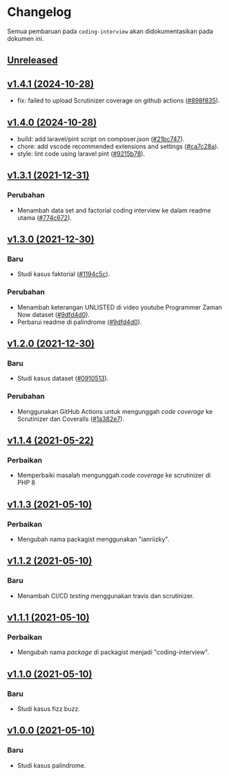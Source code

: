 # Changelog

Semua pembaruan pada `coding-interview` akan didokumentasikan pada dokumen ini.

## [Unreleased](https://github.com/ianriizky/coding-interview/compare/v1.4.1...develop)

## [v1.4.1 (2024-10-28)](https://github.com/ianriizky/coding-interview/compare/v1.4.0...v1.4.1)

-   fix: failed to upload Scrutinizer coverage on github actions ([#898f835](https://github.com/ianriizky/coding-interview/commit/898f835199c1042e88c7f3eac9ba32ade58f70b3)).

## [v1.4.0 (2024-10-28)](https://github.com/ianriizky/coding-interview/compare/v1.3.1...v1.4.0)

-   build: add laravel/pint script on composer.json ([#21bc747](https://github.com/ianriizky/coding-interview/commit/21bc7473a3cdf88906744b1a6f0decba28083625)).
-   chore: add vscode recommended extensions and settings ([#ca7c28a](https://github.com/ianriizky/coding-interview/commit/ca7c28ab4b9a37966c0b2365b9ba8ad77cfa7d83)).
-   style: lint code using laravel pint ([#9215b78](https://github.com/ianriizky/coding-interview/commit/9215b78d3775b3884939842b9131f8da57b7d781)).

## [v1.3.1 (2021-12-31)](https://github.com/ianriizky/coding-interview/compare/v1.3.0...v1.3.1)

### Perubahan

-   Menambah data set and factorial coding interview ke dalam readme utama ([#774c672](https://github.com/ianriizky/coding-interview/commit/774c672547a5b98ee901dbdf77a12985c01cb6db)).

## [v1.3.0 (2021-12-30)](https://github.com/ianriizky/coding-interview/compare/v1.2.0...v1.3.0)

### Baru

-   Studi kasus faktorial ([#1194c5c](https://github.com/ianriizky/coding-interview/commit/1194c5c041dd929af02aec2a0bd809229d893bc8)).

### Perubahan

-   Menambah keterangan UNLISTED di video youtube Programmer Zaman Now dataset ([#9dfd4d0](https://github.com/ianriizky/coding-interview/commit/9dfd4d03bb7b2f8540ac6931c38877ec8ab79bae)).
-   Perbarui readme di palindrome ([#9dfd4d0](https://github.com/ianriizky/coding-interview/commit/9dfd4d03bb7b2f8540ac6931c38877ec8ab79bae)).

## [v1.2.0 (2021-12-30)](https://github.com/ianriizky/coding-interview/compare/v1.1.4...v1.2.0)

### Baru

-   Studi kasus dataset ([#0910513](https://github.com/ianriizky/coding-interview/commit/0910513b6806a32331ebe5e15cfe5bf95c90a168)).

### Perubahan

-   Menggunakan GitHub Actions untuk mengunggah _code coverage_ ke Scrutinizer dan Coveralls ([#1a382e7](https://github.com/ianriizky/coding-interview/commit/1a382e7bbfb4876b0b062afddf097d5421e1acb0)).

## [v1.1.4 (2021-05-22)](https://github.com/ianriizky/coding-interview/compare/v1.1.3...v1.1.4)

### Perbaikan

-   Memperbaiki masalah mengunggah _code coverage_ ke scrutinizer di PHP 8

## [v1.1.3 (2021-05-10)](https://github.com/ianriizky/coding-interview/compare/v1.1.2...v1.1.3)

### Perbaikan

-   Mengubah nama packagist menggunakan "ianriizky".

## [v1.1.2 (2021-05-10)](https://github.com/ianriizky/coding-interview/compare/v1.1.1...v1.1.2)

### Baru

-   Menambah CI/CD _testing_ menggunakan travis dan scrutinizer.

## [v1.1.1 (2021-05-10)](https://github.com/ianriizky/coding-interview/compare/v1.1.0...v1.1.1)

### Perbaikan

-   Mengubah nama _package_ di packagist menjadi "coding-interview".

## [v1.1.0 (2021-05-10)](https://github.com/ianriizky/coding-interview/compare/v1.0.0...v1.1.0)

### Baru

-   Studi kasus fizz buzz.

## [v1.0.0 (2021-05-10)](https://github.com/ianriizky/coding-interview/releases/tag/v1.0.0)

### Baru

-   Studi kasus palindrome.
